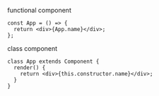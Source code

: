 functional component

```
const App = () => {
  return <div>{App.name}</div>;
};
```

class component

```
class App extends Component {
  render() {
    return <div>{this.constructor.name}</div>;
  }
}
```
